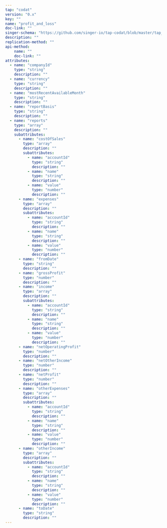 ```yaml
---
tap: "codat"
version: "0.x"
key: ""
name: "profit_and_loss"
doc-link: ""
singer-schema: "https://github.com/singer-io/tap-codat/blob/master/tap_codat/schemas/profit_and_loss.json"
description: ""
replication-method: ""
api-method:
    name: ""
    doc-link: ""
attributes:
  - name: "companyId"
    type: "string"
    description: ""
  - name: "currency"
    type: "string"
    description: ""
  - name: "mostRecentAvailableMonth"
    type: "string"
    description: ""
  - name: "reportBasis"
    type: "string"
    description: ""
  - name: "reports"
    type: "array"
    description: ""
    subattributes:
      - name: "costOfSales"
        type: "array"
        description: ""
        subattributes:
          - name: "accountId"
            type: "string"
            description: ""
          - name: "name"
            type: "string"
            description: ""
          - name: "value"
            type: "number"
            description: ""
      - name: "expenses"
        type: "array"
        description: ""
        subattributes:
          - name: "accountId"
            type: "string"
            description: ""
          - name: "name"
            type: "string"
            description: ""
          - name: "value"
            type: "number"
            description: ""
      - name: "fromDate"
        type: "string"
        description: ""
      - name: "grossProfit"
        type: "number"
        description: ""
      - name: "income"
        type: "array"
        description: ""
        subattributes:
          - name: "accountId"
            type: "string"
            description: ""
          - name: "name"
            type: "string"
            description: ""
          - name: "value"
            type: "number"
            description: ""
      - name: "netOperatingProfit"
        type: "number"
        description: ""
      - name: "netOtherIncome"
        type: "number"
        description: ""
      - name: "netProfit"
        type: "number"
        description: ""
      - name: "otherExpenses"
        type: "array"
        description: ""
        subattributes:
          - name: "accountId"
            type: "string"
            description: ""
          - name: "name"
            type: "string"
            description: ""
          - name: "value"
            type: "number"
            description: ""
      - name: "otherIncome"
        type: "array"
        description: ""
        subattributes:
          - name: "accountId"
            type: "string"
            description: ""
          - name: "name"
            type: "string"
            description: ""
          - name: "value"
            type: "number"
            description: ""
      - name: "toDate"
        type: "string"
        description: ""
---
```


